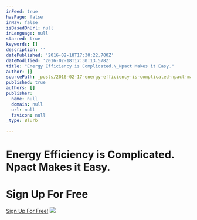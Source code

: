 ```yaml
---
inFeed: true
hasPage: false
inNav: false
isBasedOnUrl: null
inLanguage: null
starred: true
keywords: []
description: ''
datePublished: '2016-02-18T17:30:22.700Z'
dateModified: '2016-02-18T17:30:13.578Z'
title: "Energy Efficiency is Complicated.\_Npact Makes it Easy."
author: []
sourcePath: _posts/2016-02-17-energy-efficiency-is-complicated-npact-makes-it-easy.md
published: true
authors: []
publisher:
  name: null
  domain: null
  url: null
  favicon: null
_type: Blurb

---
```

# Energy Efficiency is Complicated. Npact Makes it Easy.

# Sign Up For Free

[Sign Up For Free!][0]
![](https://the-grid-user-content.s3-us-west-2.amazonaws.com/96fb3b88-afb9-46ae-9be1-0d897a9a6c60.png)

[0]: thegrid.io